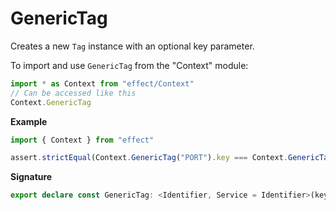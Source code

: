 # GenericTag

Creates a new `Tag` instance with an optional key parameter.

To import and use `GenericTag` from the "Context" module:

```ts
import * as Context from "effect/Context"
// Can be accessed like this
Context.GenericTag
```

**Example**

```ts
import { Context } from "effect"

assert.strictEqual(Context.GenericTag("PORT").key === Context.GenericTag("PORT").key, true)
```

**Signature**

```ts
export declare const GenericTag: <Identifier, Service = Identifier>(key: string) => Tag<Identifier, Service>
```
